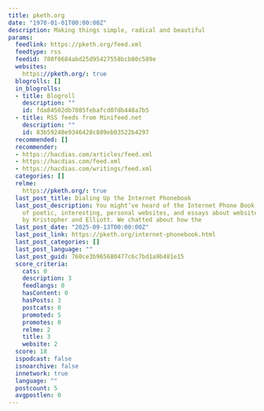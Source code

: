 ```yaml
---
title: pketh.org
date: "1970-01-01T00:00:00Z"
description: Making things simple, radical and beautiful
params:
  feedlink: https://pketh.org/feed.xml
  feedtype: rss
  feedid: 780f0684abd25d95427558bcb80c589e
  websites:
    https://pketh.org/: true
  blogrolls: []
  in_blogrolls:
  - title: Blogroll
    description: ""
    id: fda84502db7085febafcd07db448a7b5
  - title: RSS feeds from Minifeed.net
    description: ""
    id: 83b59248e9346428c889eb03522b4297
  recommended: []
  recommender:
  - https://hacdias.com/articles/feed.xml
  - https://hacdias.com/feed.xml
  - https://hacdias.com/writings/feed.xml
  categories: []
  relme:
    https://pketh.org/: true
  last_post_title: Dialing Up the Internet Phonebook
  last_post_description: You might’ve heard of the Internet Phone Book, a collection
    of poetic, interesting, personal websites, and essays about websites, collected
    by Kristopher and Elliott. We chatted about how the
  last_post_date: "2025-09-13T00:00:00Z"
  last_post_link: https://pketh.org/internet-phonebook.html
  last_post_categories: []
  last_post_language: ""
  last_post_guid: 760ce3b965680477c6c7bd1a9b481e15
  score_criteria:
    cats: 0
    description: 3
    feedlangs: 0
    hasContent: 0
    hasPosts: 3
    postcats: 0
    promoted: 5
    promotes: 0
    relme: 2
    title: 3
    website: 2
  score: 18
  ispodcast: false
  isnoarchive: false
  innetwork: true
  language: ""
  postcount: 5
  avgpostlen: 0
---
```

